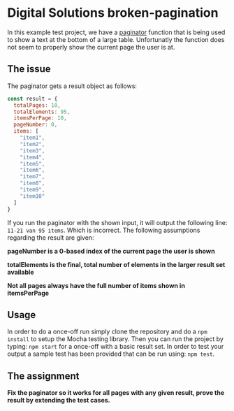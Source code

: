 # Digital Solutions broken-pagination

In this example test project, we have a [paginator](https://en.wikipedia.org/wiki/Pagination) function that is being used to show a text at the bottom of a large table. Unfortunatly the function does not seem to properly show the current page the user is at. 

## The issue

The paginator gets a result object as follows: 

```javascript
const result = {
  totalPages: 10,
  totalElements: 95,
  itemsPerPage: 10,
  pageNumber: 0,
  items: [
    "item1",
    "item2",
    "item3",
    "item4",
    "item5",
    "item6",
    "item7",
    "item8",
    "item9",
    "item10"
  ]
}
```

If you run the paginator with the shown input, it will output the following line: `11-21 van 95 items`. Which is incorrect. The following assumptions regarding the result are given:

**pageNumber is a 0-based index of the current page the user is shown**

**totalElements is the final, total number of elements in the larger result set available**

**Not all pages always have the full number of items shown in itemsPerPage**


## Usage
In order to do a once-off run simply clone the repository and do a `npm install` to setup the Mocha testing library. Then you can run the project by typing: `npm start` for a once-off with a basic result set. In order to test your output a sample test has been provided that can be run using: `npm test`.

## The assignment
**Fix the paginator so it works for all pages with any given result, prove the result by extending the test cases.**

